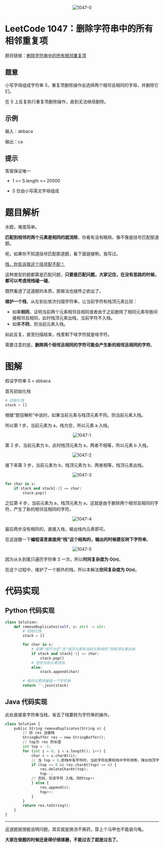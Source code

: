 <div align=center>

![1047-0](https://cdn.codegoudan.com/img/1047-0.png)

</div>

# LeetCode 1047：删除字符串中的所有相邻重复项

题目链接：[删除字符串中的所有相邻重复项](https://leetcode-cn.com/problems/remove-all-adjacent-duplicates-in-string/)



## 题意

小写字母组成字符串 S，重复项删除操作会选择两个相邻且相同的字母，并删除它们。

在 S 上反复执行重复项删除操作，直到无法继续删除。



## 示例

输入：abbaca

输出：ca



## 提示

答案保证唯一

- 1 <= S.length <= 20000

- S 仅由小写英文字母组成



# 题目解析

水题，难度简单。

**匹配到相邻的两个元素是相同的就消除**，你看有没有眼熟，像不像是括号匹配那道题。

呃，如果你不知道括号匹配那道题，看下面链接咧，我写过。



[栈，你告诉我这个括号配不配！](http://mp.weixin.qq.com/s?__biz=MzI0NjAxMDU5NA==&mid=2475920000&idx=1&sn=4d94d8c1fc33e43940a253c50f130252&chksm=ff22ed0dc855641baf002c72356fe58beb233e9dd9ff01875deab483728c2ebd5bf73f353e89&scene=21#wechat_redirect)


这种类型的题都算是匹配问题，**只要是匹配问题，大家记住，在没有思路的时候，都可以考虑用栈碰一碰**。

既然看透了这道题的本质，那做法也就呼之欲出了。

**维护一个栈**，从左到右依次扫描字符串，让当前字符和栈顶元素比较：

- 如果**相同**，证明当前两个元素相邻且相同或者由于之前删除了相同元素导致间接相邻且相同，此时栈顶元素出栈，当前字符不入栈。
- 如果**不同**，则当前元素入栈。

如此反复，直至扫描结束，栈里剩下啥字符就是啥字符。

需要注意的是，**删除两个相邻且相同的字符可能会产生新的相邻且相同的字符**。



# 图解

假设字符串 S = abbaca

首先初始化栈

```Python
# 初始化栈
stack = []
```

根据“题目解析”中说的，如果当前元素与栈顶元素不同，则当前元素入栈。

所以第 1 步，当前元素为 a，栈为空，所以元素 a 入栈。

<div align=center>

![1047-1](https://cdn.codegoudan.com/img/1047-1.png)

</div>

第 2 步，当前元素为 b，此时栈顶元素为 a，两者不相等，所以元素 b 入栈。

<div align=center>

![1047-2](https://cdn.codegoudan.com/img/1047-2.png)

</div>

接下来第 3 步，当前元素为 b，栈顶元素为 b，两者相等，栈顶元素出栈。

<div align=center>

![1047-3](https://cdn.codegoudan.com/img/1047-3.png)

</div>

```Python
for char in s: 
    if stack and stack[-1] == char:
        stack.pop()
```

之后第 4 步，当前元素为 a，栈顶元素为 a，这就是由于删除两个相邻且相同的字符，产生了新的相邻且相同的字符。

<div align=center>

![1047-4](https://cdn.codegoudan.com/img/1047-4.png)

</div>

最后两步没有相同的，直接入栈，输出栈内元素即可。

在这提醒一下**编程语言直接用“栈”这个结构的，输出的时候要反转下字符串**。

<div align=center>

![1047-5](https://cdn.codegoudan.com/img/1047-5.png)

</div>

因为从头到尾只遍历字符串 S 一次，所以**时间复杂度为 O(n)**。

在这个过程中，维护了一个额外的栈，所以本解法**空间复杂度为 O(n)**。



# 代码实现



## Python 代码实现

```Python
class Solution:
    def removeDuplicates(self, s: str) -> str:
        # 初始化栈
        stack = []

        for char in s:
            # 如果"栈不为空"且"栈顶元素和当前元素相同"则栈顶元素出栈
            if stack and stack[-1] == char:
                stack.pop()
            # 否则当前元素进栈
            else:
                stack.append(char)
        
        # 栈内元素拼接成一个字符串
        return ''.join(stack)
```



## Java 代码实现

此处直接拿字符串当栈，省去了栈要转为字符串的操作。

```Python
class Solution {
    public String removeDuplicates(String s) {
        // 将 res 当做栈
        StringBuffer res = new StringBuffer();
        // top为 res 的长度
        int top = -1;
        for (int i = 0; i < s.length(); i++) {
            char c = s.charAt(i);
            // 当 top > 0,即栈中有字符时，当前字符如果和栈中字符相等，弹出栈顶字符，同时 top--
            if (top >= 0 && res.charAt(top) == c) {
                res.deleteCharAt(top);
                top--;
            // 否则，将该字符 入栈，同时top++
            } else {
                res.append(c);
                top++;
            }
        }
        return res.toString();
    }
}
```



---

这道题就很能说明问题，其实就是换汤不换药，穿上个马甲也不能装乌龟。

**大家在做题的时候还是得仔细琢磨，不能过去了就是过去了**。


